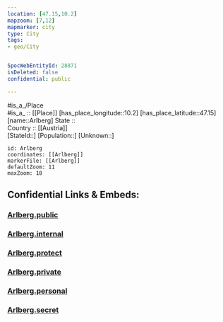 ```yaml
---
location: [47.15,10.2] 
mapzoom: [7,12] 
mapmarker: city 
type: City
tags:
- geo/City


SpocWebEntityId: 28871
isDeleted: false
confidential: public

---
```

#is_a_/Place  
#is_a_ :: [[Place]] 
[has_place_longitude::10.2] 
[has_place_latitude::47.15] 
[name::Arlberg] 
State ::  
Country :: [[Austria]]  
[StateId::] 
[Population::] 
[Unknown::] 


```leaflet
id: Arlberg
coordinates: [[Arlberg]] 
markerFile: [[Arlberg]] 
defaultZoom: 11 
maxZoom: 18
```


## Confidential Links & Embeds: 

### [Arlberg.public](/_public/\Earth\Continent\Europe\Europe~Central\Austria\Austrias_States\Tirol\CityArlberg.public.md) 

### [Arlberg.internal](/_internal/\Earth\Continent\Europe\Europe~Central\Austria\Austrias_States\Tirol\CityArlberg.internal.md) 

### [Arlberg.protect](/_protect/\Earth\Continent\Europe\Europe~Central\Austria\Austrias_States\Tirol\CityArlberg.protect.md) 

### [Arlberg.private](/_private/\Earth\Continent\Europe\Europe~Central\Austria\Austrias_States\Tirol\CityArlberg.private.md) 

### [Arlberg.personal](/_personal/\Earth\Continent\Europe\Europe~Central\Austria\Austrias_States\Tirol\CityArlberg.personal.md) 

### [Arlberg.secret](/_secret/\Earth\Continent\Europe\Europe~Central\Austria\Austrias_States\Tirol\CityArlberg.secret.md)

